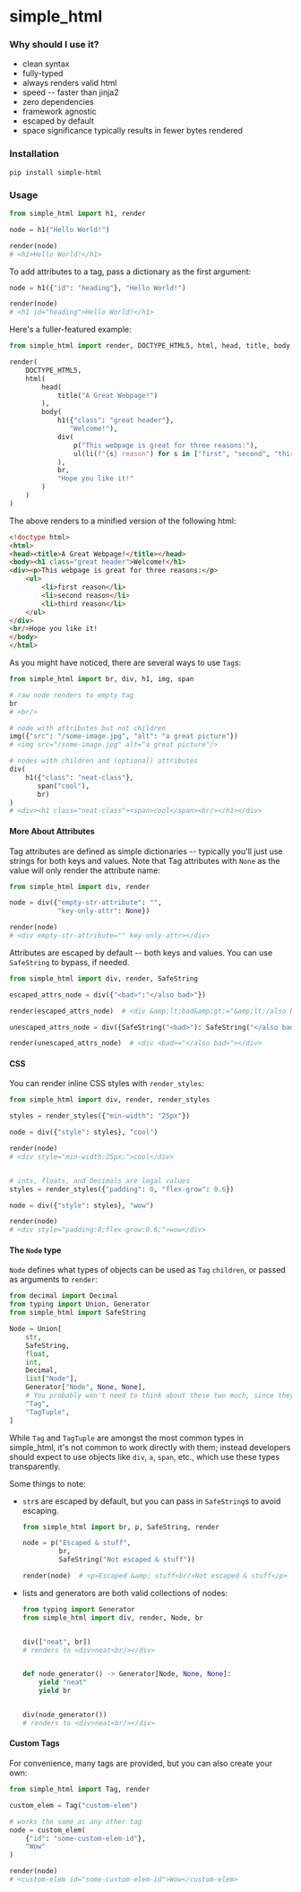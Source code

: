 # simple_html

### Why should I use it?
- clean syntax
- fully-typed
- always renders valid html
- speed -- faster than jinja2  
- zero dependencies
- framework agnostic
- escaped by default
- space significance typically results in fewer bytes rendered


### Installation
`pip install simple-html`


### Usage

```python
from simple_html import h1, render

node = h1("Hello World!")

render(node)  
# <h1>Hello World!</h1> 
```

To add attributes to a tag, pass a dictionary as the first argument: 
```python
node = h1({"id": "heading"}, "Hello World!")

render(node)  
# <h1 id="heading">Hello World!</h1> 
```

Here's a fuller-featured example:
```python
from simple_html import render, DOCTYPE_HTML5, html, head, title, body, h1, div, p, br, ul, li

render(
    DOCTYPE_HTML5,
    html(
        head(
            title("A Great Webpage!")
        ),
        body(
            h1({"class": "great header"},
               "Welcome!"),
            div(
                p("This webpage is great for three reasons:"),
                ul(li(f"{s} reason") for s in ["first", "second", "third"]),
            ),
            br,
            "Hope you like it!"
        )
    )
)

```
The above renders to a minified version of the following html:
```html
<!doctype html>
<html>
<head><title>A Great Webpage!</title></head>
<body><h1 class="great header">Welcome!</h1>
<div><p>This webpage is great for three reasons:</p>
    <ul>
        <li>first reason</li>
        <li>second reason</li>
        <li>third reason</li>
    </ul>
</div>
<br/>Hope you like it!
</body>
</html>
```

As you might have noticed, there are several ways to use `Tag`s:
```python
from simple_html import br, div, h1, img, span

# raw node renders to empty tag
br
# <br/>

# node with attributes but not children
img({"src": "/some-image.jpg", "alt": "a great picture"})
# <img src="/some-image.jpg" alt="a great picture"/>

# nodes with children and (optional) attributes
div(
    h1({"class": "neat-class"}, 
       span("cool"),
       br)
)
# <div><h1 class="neat-class"><span>cool</span><br/></h1></div>
```

#### More About Attributes

Tag attributes are defined as simple dictionaries -- typically you'll just use strings for both keys and values. Note 
that Tag attributes with `None` as the value will only render the attribute name:
```python
from simple_html import div, render

node = div({"empty-str-attribute": "", 
            "key-only-attr": None})

render(node)
# <div empty-str-attribute="" key-only-attr></div>
```

Attributes are escaped by default -- both keys and values. You can use `SafeString` to bypass, if needed.

```python
from simple_html import div, render, SafeString

escaped_attrs_node = div({"<bad>":"</also bad>"})

render(escaped_attrs_node)  # <div &amp;lt;bad&amp;gt;="&amp;lt;/also bad&amp;gt;"></div>

unescaped_attrs_node = div({SafeString("<bad>"): SafeString("</also bad>")})

render(unescaped_attrs_node)  # <div <bad>="</also bad>"></div>
```

#### CSS

You can render inline CSS styles with `render_styles`:
```python
from simple_html import div, render, render_styles

styles = render_styles({"min-width": "25px"})

node = div({"style": styles}, "cool")

render(node)
# <div style="min-width:25px;">cool</div>


# ints, floats, and Decimals are legal values
styles = render_styles({"padding": 0, "flex-grow": 0.6})

node = div({"style": styles}, "wow")

render(node)
# <div style="padding:0;flex-grow:0.6;">wow</div>
```

#### The `Node` type

`Node` defines what types of objects can be used as `Tag` `children`, or passed as arguments to `render`:

```python
from decimal import Decimal
from typing import Union, Generator
from simple_html import SafeString

Node = Union[
    str,
    SafeString, 
    float,
    int,
    Decimal,
    list["Node"],
    Generator["Node", None, None],
    # You probably won't need to think about these two much, since they are mainly internal to the library
    "Tag", 
    "TagTuple",
]
```
While `Tag` and `TagTuple` are amongst the most common types in simple_html, it's not common to work directly with them; instead developers
should expect to use objects like `div`, `a`, `span`, etc., which use these types transparently. 

Some things to note:

- `str`s are escaped by default, but you can pass in `SafeString`s to avoid escaping.
    ```python
    from simple_html import br, p, SafeString, render

    node = p("Escaped & stuff",
             br,
             SafeString("Not escaped & stuff"))

    render(node)  # <p>Escaped &amp; stuff<br/>Not escaped & stuff</p> 
    ```

- lists and generators are both valid collections of nodes:
    ```python
    from typing import Generator
    from simple_html import div, render, Node, br

  
    div(["neat", br])
    # renders to <div>neat<br/></div>


    def node_generator() -> Generator[Node, None, None]:
        yield "neat"
        yield br


    div(node_generator())
    # renders to <div>neat<br/></div>
    ```

#### Custom Tags

For convenience, many tags are provided, but you can also create your own:

```python
from simple_html import Tag, render

custom_elem = Tag("custom-elem")

# works the same as any other tag
node = custom_elem(
    {"id": "some-custom-elem-id"},
    "Wow"
)

render(node)
# <custom-elem id="some-custom-elem-id">Wow</custom-elem>
```
